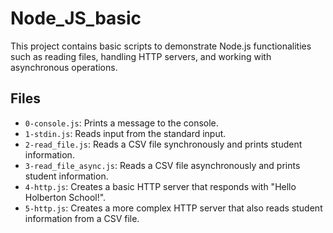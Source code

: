 # Node_JS_basic

This project contains basic scripts to demonstrate Node.js functionalities such as reading files, handling HTTP servers, and working with asynchronous operations.

## Files

- `0-console.js`: Prints a message to the console.
- `1-stdin.js`: Reads input from the standard input.
- `2-read_file.js`: Reads a CSV file synchronously and prints student information.
- `3-read_file_async.js`: Reads a CSV file asynchronously and prints student information.
- `4-http.js`: Creates a basic HTTP server that responds with "Hello Holberton School!".
- `5-http.js`: Creates a more complex HTTP server that also reads student information from a CSV file.

